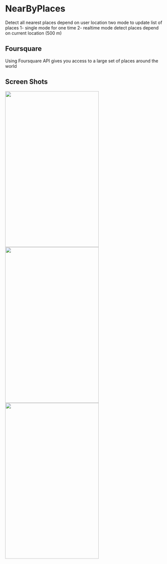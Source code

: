 # NearByPlaces
Detect all nearest places depend on user location
two mode to update list of places
  1- single mode for one time 
  2- realtime mode detect places depend on current location (500 m) 
  
   <h2 >Foursquare</h2> Using Foursquare API gives you access to a large set of places around the world
 
 <h2 >Screen Shots</h2> 
 
<div display: flex justify-content: center>
<img src="https://user-images.githubusercontent.com/35667766/67552979-0ab0f100-f6c1-11e9-9aef-f4ed1800f0b7.png" width="300" height="500"/>
<img src="https://user-images.githubusercontent.com/35667766/67552977-0a185a80-f6c1-11e9-9eb7-0304d3d1b4f5.png" width="300" height="500"/>
<img src="https://user-images.githubusercontent.com/35667766/67552978-0ab0f100-f6c1-11e9-83b7-12cb3f91acfb.png" width="300" height="500"/>
</div>
 
